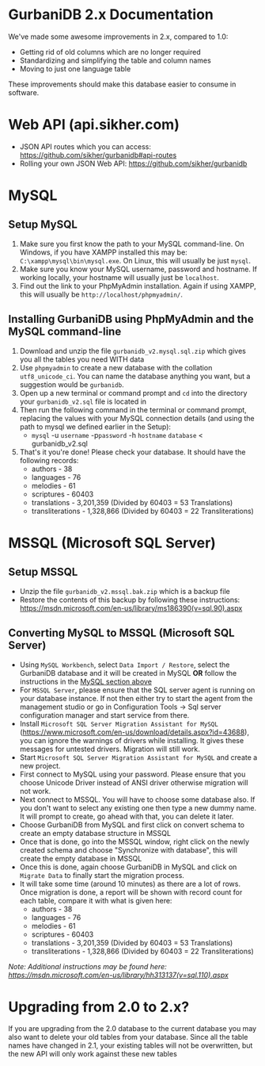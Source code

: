 # GurbaniDB 2.x Documentation

We've made some awesome improvements in 2.x, compared to 1.0:

* Getting rid of old columns which are no longer required
* Standardizing and simplifying the table and column names
* Moving to just one language table

These improvements should make this database easier to consume in software.

# Web API (api.sikher.com)
* JSON API routes which you can access: https://github.com/sikher/gurbanidb#api-routes
* Rolling your own JSON Web API: https://github.com/sikher/gurbanidb

# MySQL
## Setup MySQL
1. Make sure you first know the path to your MySQL command-line. On Windows, if you have XAMPP installed this may be: `C:\xampp\mysql\bin\mysql.exe`. On Linux, this will usually be just `mysql`.
2. Make sure you know your MySQL username, password and hostname. If working locally, your hostname will usually just be `localhost`.
3. Find out the link to your PhpMyAdmin installation. Again if using XAMPP, this will usually be `http://localhost/phpmyadmin/`.

## Installing GurbaniDB using PhpMyAdmin and the MySQL command-line
1. Download and unzip the file `gurbanidb_v2.mysql.sql.zip` which gives you all the tables you need WITH data
2. Use `phpmyadmin` to create a new database with the collation `utf8_unicode_ci`. You can name the database anything you want, but a suggestion would be `gurbanidb`.
3. Open up a new terminal or command prompt and `cd` into the directory your `gurbanidb_v2.sql` file is located in
4. Then run the following command in the terminal or command prompt, replacing the values with your MySQL connection details (and using the path to mysql we defined earlier in the Setup):
	* `mysql` -u `username` -p`password` -h `hostname` `database` < gurbanidb_v2.sql
5. That's it you're done! Please check your database. It should have the following records:
	* authors - 38
	* languages - 76
	* melodies - 61
	* scriptures - 60403
	* translations - 3,201,359 (Divided by 60403 = 53 Translations)
	* transliterations - 1,328,866 (Divided by 60403 = 22 Transliterations)

# MSSQL (Microsoft SQL Server)
## Setup MSSQL
* Unzip the file `gurbanidb_v2.mssql.bak.zip` which is a backup file
* Restore the contents of this backup by following these instructions: https://msdn.microsoft.com/en-us/library/ms186390(v=sql.90).aspx

## Converting MySQL to MSSQL (Microsoft SQL Server)
* Using `MySQL Workbench`, select `Data Import / Restore`, select the GurbaniDB database and it will be created in MySQL **OR** follow the instructions in the [MySQL section above](#setup-mysql)
* For `MSSQL Server`, please ensure that the SQL server agent is running on your database instance. If not then either try to start the agent from the management studio or go in Configuration Tools -> Sql server configuration manager and start service from there.
* Install `Microsoft SQL Server Migration Assistant for MySQL` (https://www.microsoft.com/en-us/download/details.aspx?id=43688), you can ignore the warnings of drivers while installing. It gives these messages for untested drivers. Migration will still work.
* Start `Microsoft SQL Server Migration Assistant for MySQL` and create a new project.
* First connect to MySQL using your password. Please ensure that you choose Unicode Driver instead of ANSI driver otherwise migration will not work.
* Next connect to MSSQL. You will have to choose some database also. If you don't want to select any existing one then type a new dummy name. It will prompt to create, go ahead with that, you can delete it later.
* Choose GurbaniDB from MySQL and first click on convert schema to create an empty database structure in MSSQL
* Once that is done, go into the MSSQL window, right click on the newly created schema and choose "Synchronize with database", this will create the empty database in MSSQL
* Once this is done, again choose GurbaniDB in MySQL and click on `Migrate Data` to finally start the migration process.
* It will take some time (around 10 minutes) as there are a lot of rows. Once migration is done, a report will be shown with record count for each table, compare it with what is given here:
	* authors - 38
	* languages - 76
	* melodies - 61
	* scriptures - 60403
	* translations - 3,201,359 (Divided by 60403 = 53 Translations)
	* transliterations - 1,328,866 (Divided by 60403 = 22 Transliterations)

_Note: Additional instructions may be found here: https://msdn.microsoft.com/en-us/library/hh313137(v=sql.110).aspx_

# Upgrading from 2.0 to 2.x?
If you are upgrading from the 2.0 database to the current database you may also want to delete your old tables from your database. Since all the table names have changed in 2.1, your existing tables will not be overwritten, but the new API will only work against these new tables
